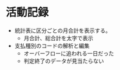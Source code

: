 # 活動記録

- 統計表に区分ごとの月合計を表示する。
  - 月合計、総合計を太字で表示 
- 支払種別のコードの解析と編集
  - オーバーフローに追われる一日だった 
  - 判定終了のデータが見当たらない